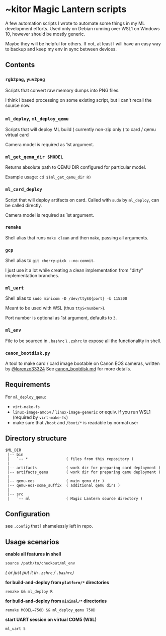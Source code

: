 # ~kitor Magic Lantern scripts
A few automation scripts I wrote to automate some things in my ML development efforts.
Used only on Debian running over WSL1 on Windows 10, however should be mostly generic.

Maybe they will be helpful for others. If not, at least I will have an easy way to backup and keep my env in sync between devices.

## Contents
### `rgb2png`, `yuv2png`
Scripts that convert raw memory dumps into PNG files.

I think I based processing on some existing script, but I can't recall the source now.

### `ml_deploy`, `ml_deploy_qemu`
Scripts that will deploy ML build ( currently non-zip only ) to card / qemu virtual card

Camera model is required as 1st argument.

### `ml_get_qemu_dir $MODEL`
Returns absolute path to QEMU DIR configured for particular model.

Example usage: `cd $(ml_get_qemu_dir R)`

### `ml_card_deploy`
Script that will deploy artifacts on card. Called with `sudo` by `ml_deploy`, can be called directly.

Camera model is required as 1st argument.

### `remake`
Shell alias that runs `make clean` and then `make`, passing all arguments.

### `gcp`
Shell alias to `git cherry-pick --no-commit`.

I just use it a lot while creating a clean implementation from "dirty" implementation branches.

### `ml_uart`
Shell alias to `sudo minicom -D /dev/ttyS${port} -b 115200`

Meant to be used with WSL (thus `ttyS<number>`).

Port number is optional as 1st argument, defaults to `3`.

### `ml_env`
File to be sourced in `.bashrc` \ `.zshrc` to expose all the functionality in shell.

### `canon_bootdisk.py`
A tool to make card  / card image bootable on Canon EOS cameras, written by [@lorenzo33324](https://github.com/lclevy)
See [canon_bootdisk.md](canon_bootdisk.md) for more details.

## Requirements
For `ml_deploy_qemu`:
* `virt-make-fs`
* `linux-image-amd64` / `linux-image-generic` or equiv. if you run WSL1 (required by `virt-make-fs`)
* make sure that `/boot` and `/boot/*` is readable by normal user

## Directory structure
```
$ML_DIR
 |-- bin
 |   `-- *                 ( files from this repository )
 |
 |-- artifacts             ( work dir for preparing card deployment )
 |-- artifacts_qemu        ( work dir for preparing qemu deployment )
 |
 |-- qemu-eos              ( main qemu dir )
 |-- qemu-eos-some_suffix  ( additional qemu dirs )
 |
 |-- src
 |   `-- ml                ( Magic Lantern source directory )
```
## Configuration
see `.config` that I shamelessly left in repo.

## Usage scenarios
__enable all features in shell__

`source /path/to/checkout/ml_env`

_( or just put it in `.zshrc` / `.bashrc`)_



__for build-and-deploy from `platform/*` directories__

`remake && ml_deploy R`


__for build-and-deploy from `minimal/*` directories__

`remake MODEL=750D && ml_deploy_qemu 750D`


__start UART session on virtual COM5 (WSL)__

`ml_uart 5`
